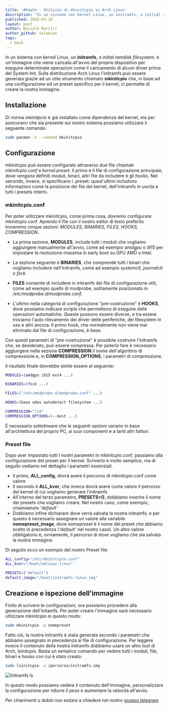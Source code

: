 ```yaml
---
title: '#howto - Utilizzo di mkinitcpio su Arch Linux'
description: "In un sistema con kernel Linux, un initramfs, o initial ramdisk filesystem, è un'immagine che viene caricata.."
published: 2020-03-28
layout: post
author: Niccolò Martiri
author_github: talebian
tags:
  - bash
---
```

In un sistema con kernel Linux, un **initramfs**, o _initial ramdisk filesystem_, è un'immagine che viene caricata all'avvio del proprio dispositivo per eseguire determinate operazioni come il caricamento di alcuni driver prima del System Init. Sulla distribuzione Arch Linux l'initramfs può essere generata grazie ad un utile strumento chiamato **mkinitcpio** che, in base ad una configurazione ed un preset specifico per il kernel, ci permette di creare la nostra immagine.

## Installazione
Di norma _mkinitpcio_ è già installato come dipendenza del kernel, ma per assicurarci che sia presente sul nostro sistema possiamo utilizzare il seguente comando:

```bash
sudo pacman -S --needed mkinitcpio
```

## Configurazione
mkinitcpio può essere configurato attraverso due file chiamati _mkinitcpio.conf_ e _kernel.preset_. Il primo è il file di configurazione principale, dove vengono definiti moduli, binari, altri file da includere e gli hooks. Nel secondo, invece, si specificano i .preset: quest'ultimi includono informazioni come la posizione dei file del kernel, dell'initramfs in uscita e tutti i presets interni.

### mkinitcpio.conf
Per poter utilizzare mkinitcpio, come prima cosa, dovremo configurare mkinitcpio.conf. Aprendo il file con il nostro editor di testo preferito troveremo cinque sezioni: _MODULES, BINARIES, FILES, HOOKS, COMPRESSION_.

* La prima sezione, __MODULES__, include tutti i moduli che vogliamo aggiungere manualmente all'avvio, come ad esempio _amdgpu_ o _i915_ per impostare la risoluzione massima in early boot su GPU AMD o Intel. 

* La sezione seguente è __BINARIES__, che comprende tutti i binari che vogliamo includere nell'initramfs, come ad esempio _systemctl, journalctl o fsck_. 

* __FILES__ consente di includere in initramfs dei file di configurazione utili, come ad esempio quello di modprobe, solitamente posizionato in _/etc/modprobe.d/modprobe.conf_. 

* L'ultimo nella categoria di configurazione "pre-costruzione" è __HOOKS__, dove possiamo indicare scripts che permettono di eseguire delle operazioni automatiche. Queste possono essere diverse, e tra essere troviamo l'auto rilevamento dei driver delle periferiche, dei filesystem in uso e altri ancora. Il primo hook, che normalmente non viene mai eliminato dal file di configurazione, è _base_. 

Con questi parametri di "pre-costruzione" è possibile costruire l'initramfs che, se desiderato, può essere compressa. Per poterlo fare è necessario aggiungere nella sezione __COMPRESSION__ il nome dell'algoritmo di compressione e, in **COMPRESSION_OPTIONS**, i parametri di compressione.

Il risultato finale dovrebbe simile essere al seguente:
```bash
MODULES=(amdgpu i915 ext4 ...)

BINARIES=(fsck ...)

FILES=("/etc/modprobe.d/modprobe.conf" ...)

HOOKS=(base udev autodetect filesystem ...)

COMPRESSION="lz4"
COMPRESSION_OPTIONS=(--best ...)
```

È necessario sottolineare che le seguenti opzioni variano in base all'architettura del proprio PC, ai suoi componenti e a tanti altri fattori.

### Preset file
Dopo aver impostato tutti i nostri parametri in mkinitcpio.conf, passiamo alla configurazione del preset per il kernel. Scriverlo è molto semplice, ma di seguito vediamo nel dettaglio i parametri essenziali. 

* Il primo, **ALL_config**, dovrà avere il percorso di mkinitcpio.conf come valore
* Il secondo è **ALL_kver**, che invece dovrà avere come valore il percorso del kernel di cui vogliamo generare l'initramfs
* All'interno del terzo parametro, **PRESETS=()**, dobbiamo inserire il nome dei presets che vogliamo creare. Nel nostro caso, come esempio, chiamiamolo _'default'_
* Dobbiamo infine dichiarare dove verrà salvata la nostra initramfs, e per questo è necessario assegnare un valore alla variabile **nomepreset_image**, dove _nomepreset_ è il nome del preset che abbiamo scelto in precedenza (_'default'_ nel nostro caso). Un altro valore obbligatorio è, ovviamente, il percorso di dove vogliamo che sia salvata la nostra immagine.

Di seguito ecco un esempio del nostro Preset file:
```bash
ALL_config="/etc/mkinitcpio.conf"
ALL_kver="/boot/vmlinuz-linux"

PRESETS=('default')
default_image="/boot/initramfs-linux.img"
```

## Creazione e ispezione dell'immagine
Finito di scrivere le configurazioni, ora possiamo procedere alla generazione dell'initamfs. Per poter creare l'immagine sarà necessario utilizzare mkinitcpio in questo modo:
```bash
sudo mkinitcpio -p nomepreset
```
Fatto ciò, la nostra initramfs è stata generata secondo i parametri che abbiamo assegnato in precedenza ai file di configurazione.
Per leggere invece il contenuto della nostra initramfs dobbiamo usare un altro tool di Arch, *lsinitcpio*. Basta un semplice comando per vedere tutti i moduli, file, binari e hooks con cui è stato creato:

```bash
sudo lsinitcpio -a /percorso/initramfs.img
```
![Initramfs ls](storage/gio%2026%20mar%202020%2C%2013%3A54%3A48%2C%20CET_area.jpg)

In questo modo possiamo vedere il contenuto dell'immagine, personalizzare la configurazione per ridurre il peso e aumentare la velocità all'avvio.


Per chiarimenti o dubbi non esitare a chiedere nel nostro [gruppo telegram](https://t.me/linuxpeople)